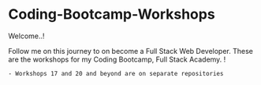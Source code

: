 # Coding-Bootcamp-Workshops

Welcome..! 

Follow me on this journey to on become a Full Stack Web Developer. These are the workshops for my Coding Bootcamp, Full Stack Academy. ! 

    - Workshops 17 and 20 and beyond are on separate repositories
